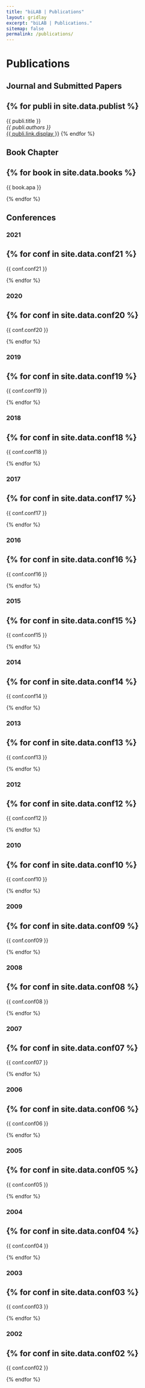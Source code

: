 ```yaml
---
title: "biLAB | Publications"
layout: gridlay
excerpt: "biLAB | Publications."
sitemap: false
permalink: /publications/
---
```



# Publications
## Journal and Submitted Papers

{% for publi in site.data.publist %}
---
  {{ publi.title }} <br />
  <em>{{ publi.authors }} </em><br /><a href="{{ publi.link.url }}">{{ publi.link.display }}</a>
{% endfor %}
  
## Book Chapter

{% for book in site.data.books %}
---
  {{ book.apa }} <br />

{% endfor %}
  
## Conferences

### 2021

{% for conf in site.data.conf21 %}
---
  {{ conf.conf21 }} <br />

{% endfor %}

### 2020

{% for conf in site.data.conf20 %}
---
  {{ conf.conf20 }} <br />

{% endfor %}

### 2019

{% for conf in site.data.conf19 %}
---
  {{ conf.conf19 }} <br />

{% endfor %}

### 2018

{% for conf in site.data.conf18 %}
---
  {{ conf.conf18 }} <br />

{% endfor %}

### 2017

{% for conf in site.data.conf17 %}
---
  {{ conf.conf17 }} <br />

{% endfor %}

### 2016

{% for conf in site.data.conf16 %}
---
  {{ conf.conf16 }} <br />

{% endfor %}

### 2015

{% for conf in site.data.conf15 %}
---
  {{ conf.conf15 }} <br />

{% endfor %}

### 2014

{% for conf in site.data.conf14 %}
---
  {{ conf.conf14 }} <br />

{% endfor %}

### 2013

{% for conf in site.data.conf13 %}
---
  {{ conf.conf13 }} <br />

{% endfor %}

### 2012

{% for conf in site.data.conf12 %}
---
  {{ conf.conf12 }} <br />

{% endfor %}

### 2010

{% for conf in site.data.conf10 %}
---
  {{ conf.conf10 }} <br />

{% endfor %}

### 2009

{% for conf in site.data.conf09 %}
---
  {{ conf.conf09 }} <br />

{% endfor %}

### 2008

{% for conf in site.data.conf08 %}
---
  {{ conf.conf08 }} <br />

{% endfor %}

### 2007

{% for conf in site.data.conf07 %}
---
  {{ conf.conf07 }} <br />

{% endfor %}

### 2006

{% for conf in site.data.conf06 %}
---
  {{ conf.conf06 }} <br />

{% endfor %}

### 2005

{% for conf in site.data.conf05 %}
---
  {{ conf.conf05 }} <br />

{% endfor %}

### 2004

{% for conf in site.data.conf04 %}
---
  {{ conf.conf04 }} <br />

{% endfor %}

### 2003

{% for conf in site.data.conf03 %}
---
  {{ conf.conf03 }} <br />

{% endfor %}

### 2002

{% for conf in site.data.conf02 %}
---
  {{ conf.conf02 }} <br />

{% endfor %}
  


  